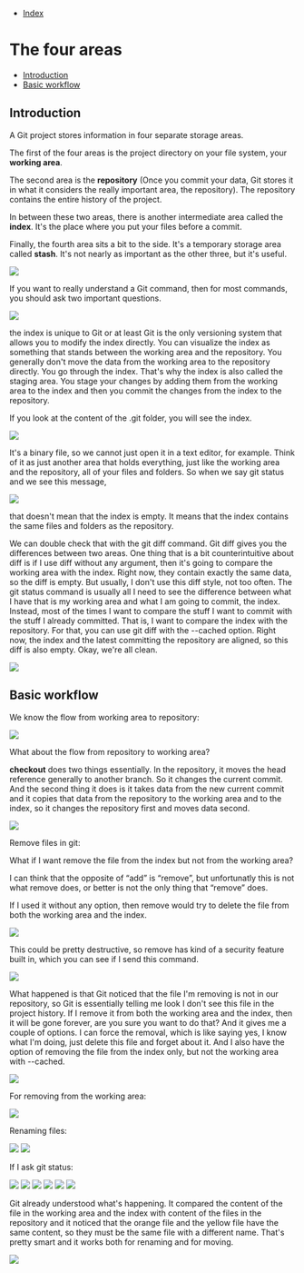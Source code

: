 - [Index](https://github.com/KiraDiShira/Git#table-of-content)   

# The four areas

- [Introduction](#introduction)   
- [Basic workflow](#basic-workflow)   

## Introduction

A Git project stores information in four separate storage areas. 

The first of the four areas is the project directory on your file system, your **working area**. 

The second area is the **repository** (Once you commit your data, Git stores it in what it considers the really important area, the repository). The repository contains the entire history of the project. 

In between these two areas, there is another intermediate area called the **index**. It's the place where you put your files before a commit. 

Finally, the fourth area sits a bit to the side. It's a temporary storage area called **stash**. It's not nearly as important as the other three, but it's useful.

<img src="https://github.com/KiraDiShira/Git/blob/master/TheFourAreas/Images/tfa1.png" />

If you want to really understand a Git command, then for most commands, you should ask two important questions.

<img src="https://github.com/KiraDiShira/Git/blob/master/TheFourAreas/Images/tfa2.png" />

the index is unique to Git or at least Git is the only versioning system that allows you to modify the index directly. You can visualize the index as something that stands between the working area and the repository. You generally don't move the data from the working area to the repository directly. You go through the index. That's why the index is also called the staging area. You stage your changes by adding them from the working area to the index and then you commit the changes from the index to the repository.

If you look at the content of the .git folder, you will see the index.

<img src="https://github.com/KiraDiShira/Git/blob/master/TheFourAreas/Images/tfa3.png" />

It's a binary file, so we cannot just open it in a text editor, for example. Think of it as just another area that holds everything, just like the working area and the repository, all of your files and folders. So when we say git status and we see this message, 

<img src="https://github.com/KiraDiShira/Git/blob/master/TheFourAreas/Images/tfa4.png" />

that doesn't mean that the index is empty. It means that the index contains the same files and folders as the repository.

We can double check that with the git diff command. Git diff gives you the differences between two areas. One thing that is a bit counterintuitive about diff is if I use diff without any argument, then it's going to compare the working area with the index. Right now, they contain exactly the same data, so the diff is empty. But usually, I don't use this diff style, not too often. The git status command is usually all I need to see the difference between what I have that is my working area and what I am going to commit, the index. Instead, most of the times I want to compare the stuff I want to commit with the stuff I already committed. That is, I want to compare the index with the repository. For that, you can use git diff with the --cached option. Right now, the index and the latest committing the repository are aligned, so this diff is also empty. Okay, we're all clean.

<img src="https://github.com/KiraDiShira/Git/blob/master/TheFourAreas/Images/tfa5.png" />

## Basic workflow

We know the flow from working area to repository:

<img src="https://github.com/KiraDiShira/Git/blob/master/TheFourAreas/Images/tfa6.png" />

What about the flow from repository to working area?

**checkout** does two things essentially. In the repository, it moves the head reference generally to another branch. So it changes the current commit. And the second thing it does is it takes data from the new current commit and it copies that data from the repository to the working area and to the index, so it changes the repository first and moves data second.

<img src="https://github.com/KiraDiShira/Git/blob/master/TheFourAreas/Images/tfa7.png" />

Remove files in git:

What if I want remove the file from the index but not from the working area?

I can think that the opposite of “add” is “remove”, but unfortunatly this is not what remove does, or better is not the only thing that “remove” does.

If I used it without any option, then remove would try to delete the file from both the working area and the index. 

<img src="https://github.com/KiraDiShira/Git/blob/master/TheFourAreas/Images/tfa8.png" />

This could be pretty destructive, so remove has kind of a security feature built in, which you can see if I send this command.

<img src="https://github.com/KiraDiShira/Git/blob/master/TheFourAreas/Images/tfa9.png" />

What happened is that Git noticed that the file I'm removing is not in our repository, so Git is essentially telling me look I don't see this file in the project history. If I remove it from both the working area and the index, then it will be gone forever, are you sure you want to do that? And it gives me a couple of options. I can force the removal, which is like saying yes, I know what I'm doing, just delete this file and forget about it. And I also have the option of removing the file from the index only, but not the working area with --cached.

<img src="https://github.com/KiraDiShira/Git/blob/master/TheFourAreas/Images/tfa10.png" />

For removing from the working area:

<img src="https://github.com/KiraDiShira/Git/blob/master/TheFourAreas/Images/tfa11.png" />

Renaming files:

<img src="https://github.com/KiraDiShira/Git/blob/master/TheFourAreas/Images/tfa12.png" />
<img src="https://github.com/KiraDiShira/Git/blob/master/TheFourAreas/Images/tfa13.png" />

If I ask git status:

<img src="https://github.com/KiraDiShira/Git/blob/master/TheFourAreas/Images/tfa14.png" />
<img src="https://github.com/KiraDiShira/Git/blob/master/TheFourAreas/Images/tfa15.png" />
<img src="https://github.com/KiraDiShira/Git/blob/master/TheFourAreas/Images/tfa16.png" />
<img src="https://github.com/KiraDiShira/Git/blob/master/TheFourAreas/Images/tfa17.png" />
<img src="https://github.com/KiraDiShira/Git/blob/master/TheFourAreas/Images/tfa18.png" />
<img src="https://github.com/KiraDiShira/Git/blob/master/TheFourAreas/Images/tfa19.png" />

Git already understood what's happening. It compared the content of the file in the working area and the index with content of the files in the repository and it noticed that the orange file and the yellow file have the same content, so they must be the same file with a different name. That's pretty smart and it works both for renaming and for moving.

<img src="https://github.com/KiraDiShira/Git/blob/master/TheFourAreas/Images/tfa20.png" />

